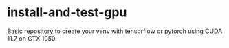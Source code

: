 # install-and-test-gpu
Basic repository to create your venv with tensorflow or pytorch using CUDA 11.7 on GTX 1050. 
